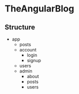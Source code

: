 # TheAngularBlog

## Structure

- app
    - posts
    - account
        - login
        - signup
    - users 
    - admin
        - about
        - posts
        - users   
    